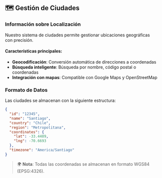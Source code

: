 ## 🗺️ Gestión de Ciudades

### Información sobre Localización

Nuestro sistema de ciudades permite gestionar ubicaciones geográficas con precisión.

#### Características principales:

- **Geocodificación**: Conversión automática de direcciones a coordenadas
- **Búsqueda inteligente**: Búsqueda por nombre, código postal o coordenadas
- **Integración con mapas**: Compatible con Google Maps y OpenStreetMap

### Formato de Datos

Las ciudades se almacenan con la siguiente estructura:

```json
{
  "id": "12345",
  "name": "Santiago",
  "country": "Chile",
  "region": "Metropolitana",
  "coordinates": {
    "lat": -33.4489,
    "lng": -70.6693
  },
  "timezone": "America/Santiago"
}
```

> 🌍 **Nota**: Todas las coordenadas se almacenan en formato WGS84 (EPSG:4326).